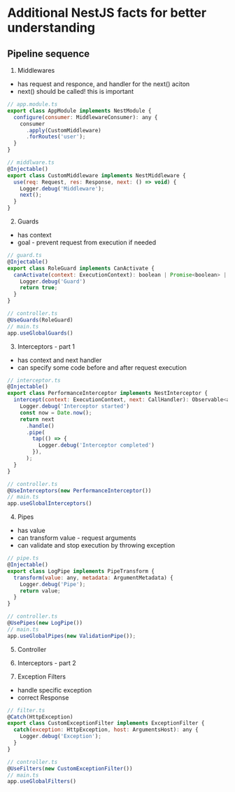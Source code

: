 # Additional NestJS facts for better understanding


## Pipeline sequence

1. Middlewares

 - has request and responce, and handler for the next() aciton
 - next() should be called! this is important

```javascript
// app.module.ts
export class AppModule implements NestModule {
  configure(consumer: MiddlewareConsumer): any {
    consumer
      .apply(CustomMiddleware)
      .forRoutes('user');
  }
}
```

```javascript
// middlware.ts
@Injectable()
export class CustomMiddleware implements NestMiddleware {
  use(req: Request, res: Response, next: () => void) {
    Logger.debug('Middleware');
    next();
  }
}
```

2. Guards

 - has context
 - goal - prevent request from execution if needed

```javascript
// guard.ts
@Injectable()
export class RoleGuard implements CanActivate {
  canActivate(context: ExecutionContext): boolean | Promise<boolean> | Observable<boolean> {
    Logger.debug('Guard')
    return true;
  }
}
```

```javascript
// controller.ts
@UseGuards(RoleGuard)
// main.ts
app.useGlobalGuards()
```

3. Interceptors - part 1

 - has context and next handler
 - can specify some code before and after request execution

```javascript
// interceptor.ts
@Injectable()
export class PerformanceInterceptor implements NestInterceptor {
  intercept(context: ExecutionContext, next: CallHandler): Observable<any> {
    Logger.debug('Interceptor started')
    const now = Date.now();
    return next
      .handle()
      .pipe(
        tap(() => {
          Logger.debug('Interceptor completed')
        }),
      );
  }
}
```

```javascript
// controller.ts
@UseInterceptors(new PerformanceInterceptor())
// main.ts
app.useGlobalInterceptors()
```

4. Pipes

 - has value
 - can transform value - request arguments
 - can validate and stop execution by throwing exception 

```javascript
// pipe.ts
@Injectable()
export class LogPipe implements PipeTransform {
  transform(value: any, metadata: ArgumentMetadata) {
    Logger.debug('Pipe');
    return value;
  }
}
```

```javascript
// controller.ts
@UsePipes(new LogPipe())
// main.ts
app.useGlobalPipes(new ValidationPipe());
```

5. Controller

6. Interceptors - part 2

7. Exception Filters

 - handle specific exception
 - correct Response

```javascript
// filter.ts
@Catch(HttpException)
export class CustomExceptionFilter implements ExceptionFilter {
  catch(exception: HttpException, host: ArgumentsHost): any {
    Logger.debug('Exception');
  }
}
```

```javascript
// controller.ts
@UseFilters(new CustomExceptionFilter())
// main.ts
app.useGlobalFilters()
```
